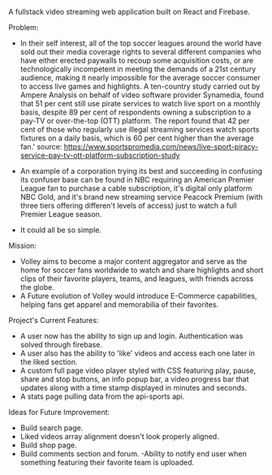 A fullstack video streaming web application built on React and Firebase.

Problem:

- In their self interest, all of the top soccer leagues around the world have sold out their media coverage rights to several different companies who have either erected paywalls to recoup some acquisition costs, or are technologically incompetent in meeting the demands of a 21st century audience, making it nearly impossible for the average soccer consumer to access live games and highlights.
  A ten-country study carried out by Ampere Analysis on behalf of video software provider Synamedia, found that 51 per cent still use pirate services to watch live sport on a monthly basis, despite 89 per cent of respondents owning a subscription to a pay-TV or over-the-top (OTT) platform. The report found that 42 per cent of those who regularly use illegal streaming services watch sports fixtures on a daily basis, which is 60 per cent higher than the average fan.' source:
  https://www.sportspromedia.com/news/live-sport-piracy-service-pay-tv-ott-platform-subscription-study

- An example of a corporation trying its best and succeeding in confusing its confuser base can be found in NBC requiring an American Premier League fan to purchase a cable subscription, it's digital only platform NBC Gold, and it's brand new streaming service Peacock Premium (with three tiers offering differen't levels of access) just to watch a full Premier League season.

- It could all be so simple.

Mission:

- Volley aims to become a major content aggregator and serve as the home for soccer fans worldwide to watch and share highlights and short clips of their favorite players, teams, and leagues, with friends across the globe.
- A Future evolution of Volley would introduce E-Commerce capabilities, helping fans get apparel and memorabilia of their favorites.

Project's Current Features:

- A user now has the ability to sign up and login. Authentication was solved through firebase.
- A user also has the ability to 'like' videos and access each one later in the liked section.
- A custom full page video player styled with CSS featuring play, pause, share and stop buttons, an info popup bar, a video progress bar that updates along with a time stamp displayed in minutes and seconds.
- A stats page pulling data from the api-sports api.

Ideas for Future Improvement:

- Build search page.
- Liked videos array alignment doesn't look properly aligned.
- Build shop page.
- Build comments section and forum.
  -Ability to notify end user when something featuring their favorite team is uploaded.
